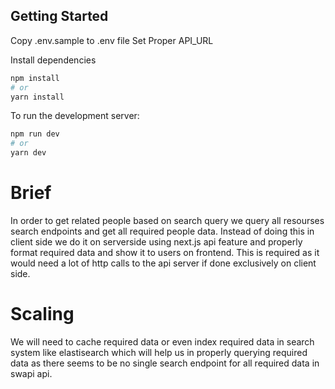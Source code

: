 ## Getting Started

Copy .env.sample to .env file
Set Proper API_URL

Install dependencies

```bash
npm install
# or
yarn install
```

To run the development server:

```bash
npm run dev
# or
yarn dev
```

# Brief

In order to get related people based on search query we query all resourses search endpoints and get all required people data.
Instead of doing this in client side we do it on serverside using next.js api feature
and properly format required data and show it to users on frontend. This is required as it would need a lot of http calls to the api server if done exclusively on client side.

# Scaling

We will need to cache required data or even index required data in search system like elastisearch which will help us in properly querying required data as there seems to be no single search endpoint for all required data in swapi api.
